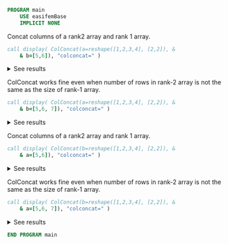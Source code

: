 ```fortran
PROGRAM main
    USE easifemBase
    IMPLICIT NONE
```

Concat columns of a rank2 array and rank 1 array.

```fortran
call display( ColConcat(a=reshape([1,2,3,4], [2,2]), &
    & b=[5,6]), "colconcat=" )
```

<details>
<summary>See results</summary>
<div>

```txt title="results"
colconcat=
----------
 1  3  5  
 2  4  6
```

</div>
</details>

ColConcat works fine even when number of rows in rank-2 array is not the same as the size of rank-1 array.

```fortran
call display( ColConcat(a=reshape([1,2,3,4], [2,2]), &
    & b=[5,6, 7]), "colconcat=" )
```

<details>
<summary>See results</summary>
<div>

```txt title="results"
colconcat=
----------
 1  3  5  
 2  4  6  
 0  0  7
```

</div>
</details>

Concat columns of a rank2 array and rank 1 array.

```fortran
call display( ColConcat(b=reshape([1,2,3,4], [2,2]), &
    & a=[5,6]), "colconcat=" )
```

<details>
<summary>See results</summary>
<div>

```txt title="results"
colconcat=
----------
 5  1  3  
 6  2  4
```

</div>
</details>

ColConcat works fine even when number of rows in rank-2 array is not the same as the size of rank-1 array.

```fortran
call display( ColConcat(b=reshape([1,2,3,4], [2,2]), &
    & a=[5,6, 7]), "colconcat=" )
```

<details>
<summary>See results</summary>
<div>

```txt title="results"
colconcat=
----------
 5  1  3  
 6  2  4  
 7  0  0
```

</div>
</details>

```fortran
END PROGRAM main
```

